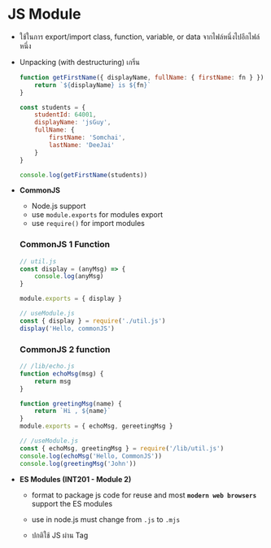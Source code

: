 # JS Module
- ใช้ในการ export/import class, function, variable, or data จากไฟล์หนึ่งไปอีกไฟล์หนึ่ง
- Unpacking (with destructuring) เกริ่น
    
    ```jsx
    function getFirstName({ displayName, fullName: { firstName: fn } }) {
        return `${displayName} is ${fn}`
    }
    
    const students = {
        studentId: 64001,
        displayName: 'jsGuy',
        fullName: {
            firstName: 'Somchai',
            lastName: 'DeeJai'
        }
    }
    
    console.log(getFirstName(students))
    ```
    
- **CommonJS**
    - Node.js support
    - use `module.exports` for modules export
    - use `require()` for import modules
    
    ### CommonJS 1 Function
    
    ```jsx
    // util.js
    const display = (anyMsg) => {
    	console.log(anyMsg)
    }
    
    module.exports = { display }
    
    // useModule.js
    const { display } = require('./util.js')
    display('Hello, commonJS')
    ```
    
    ### CommonJS 2 function
    
    ```jsx
    // /lib/echo.js
    function echoMsg(msg) {
    	return msg
    }
    
    function greetingMsg(name) {
    	return `Hi , ${name}`
    }
    module.exports = { echoMsg, gereetingMsg }
    
    // /useModule.js
    const { echoMsg, greetingMsg } = require('/lib/util.js')
    console.log(echoMsg('Hello, CommonJS'))
    console.log(greetingMsg('John'))
    ```
    
- **ES Modules (INT201 - Module 2)**
    - format to package js code for reuse and most **`modern web browsers`** support the ES modules
    - use in node.js must change from `.js` to `.mjs`
    - ปกติใช้ JS ผ่าน Tag <script> จะต้องใช้ `type=”module”`
    - **export statment** ใช้เพื่อส่งออก function, objects, or primitive value จาก module หนึ่งให้สามารถนำไปใช้ได้ใน program อื่นๆ
    - 2 types of exports:
        - Named Exports (Zero or more exports per module)
        - Default Exports (One per module) - สามารถ import มาเป็นชื่ออะไรก็ได้
    - Code
        ### Export:
        
        ```jsx
        function echo(msg) {
            return `hello, ${msg}`
        }
        
        function sum(...n) {
            let total = 0
            for (const num of n) total += num
            return total
        }
        
        const maxValue = 100
        
        // ES Module
        // export {echo, sum, maxValue}
        // default export ES
        export {sum as default, echo, maxValue}
        ```
        
        ### Import:
        
        ```jsx
        // ES Module
        // import {echo, maxValue, sum} from './libs/uitls.js'
        import summary, {echo, maxValue} from './libs/uitls.js'
        
        console.log(echo('Fame'))
        // console.log(sum(1,2,3,4,2,1,4,1,4,2,8))
        console.log(summary(1,2,3,4,2,1,4,1,4,2,8))
        console.log(maxValue)
        console.log(typeof maxValue)
        ```